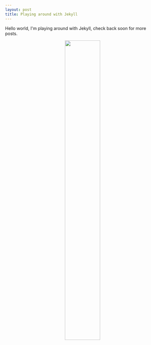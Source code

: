 ```yaml
---
layout: post
title: Playing around with Jekyll
---
```


Hello world, I'm playing around with Jekyll, check back soon for more posts.

<div style="text-align:center;">
<img src="https://avatars2.githubusercontent.com/u/410243" style="width:50%; margin:0 auto; max-width:230px; height:auto;">
</div>
